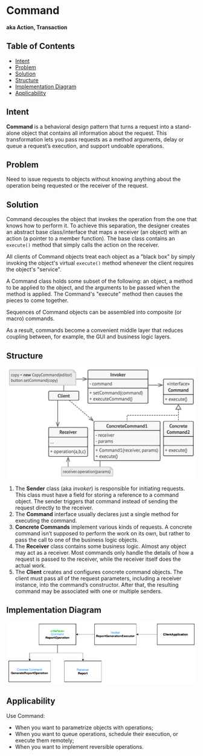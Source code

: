 # Command
**aka Action, Transaction**

## Table of Contents

* [Intent](#intent)
* [Problem](#problem)
* [Solution](#solution)
* [Structure](#structure)
* [Implementation Diagram](#implementation-diagram)
* [Applicability](#applicability)

## Intent

**Command** is a behavioral design pattern that turns a request into a stand-alone object that contains all information about the request. This transformation lets you pass requests as a method arguments, delay or queue a request’s execution, and support undoable operations.

## Problem

Need to issue requests to objects without knowing anything about the operation being requested or the receiver of the request.

## Solution

Command decouples the object that invokes the operation from the one that knows how to perform it. To achieve this separation, the designer creates an abstract base class/interface that maps a receiver (an object) with an action (a pointer to a member function). The base class contains an ```execute()``` method that simply calls the action on the receiver.

All clients of Command objects treat each object as a "black box" by simply invoking the object's virtual ```execute()``` method whenever the client requires the object's "service".

A Command class holds some subset of the following: an object, a method to be applied to the object, and the arguments to be passed when the method is applied. The Command's "execute" method then causes the pieces to come together.

Sequences of Command objects can be assembled into composite (or macro) commands.

As a result, commands become a convenient middle layer that reduces coupling between, for example, the GUI and business logic layers.

## Structure

![](../../../../resources/images/command-structure.png)

1. The **Sender** class (aka *invoker*) is responsible for initiating requests. This class must have a field for storing a reference to a command object. The sender triggers that command instead of sending the request directly to the receiver.
2. The **Command** interface usually declares just a single method for executing the command.
3. **Concrete Commands** implement various kinds of requests. A concrete command isn’t supposed to perform the work on its own, but rather to pass the call to one of the business logic objects.
4. The **Receiver** class contains some business logic. Almost any object may act as a receiver. Most commands only handle the details of how a request is passed to the receiver, while the receiver itself does the actual work.
5. The **Client** creates and configures concrete command objects. The client must pass all of the request parameters, including a receiver instance, into the command’s constructor. After that, the resulting command may be associated with one or multiple senders.

## Implementation Diagram

![](../../../../resources/images/command-diagram.png)

## Applicability
Use Command:
- When you want to parametrize objects with operations;
- When you want to queue operations, schedule their execution, or execute them remotely;
- When you want to implement reversible operations.

